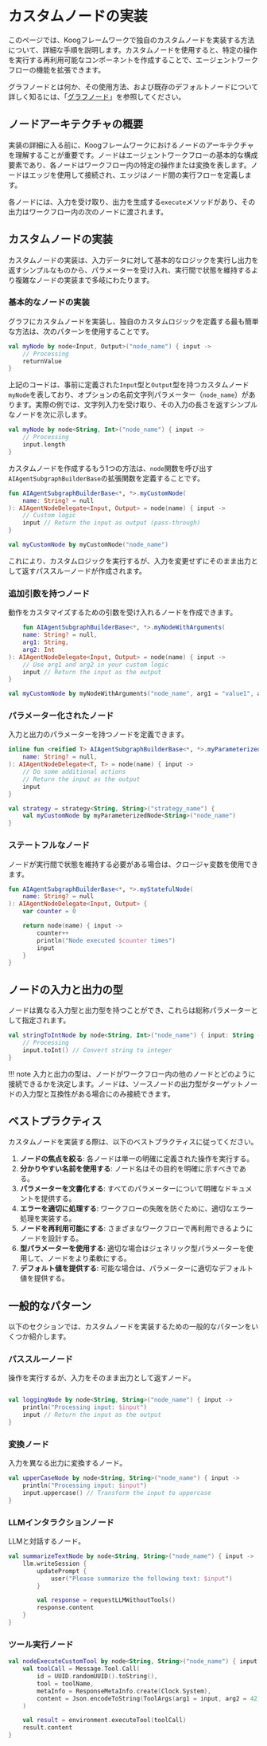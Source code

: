 # カスタムノードの実装

このページでは、Koogフレームワークで独自のカスタムノードを実装する方法について、詳細な手順を説明します。カスタムノードを使用すると、特定の操作を実行する再利用可能なコンポーネントを作成することで、エージェントワークフローの機能を拡張できます。

グラフノードとは何か、その使用方法、および既存のデフォルトノードについて詳しく知るには、「[グラフノード](nodes-and-components.md)」を参照してください。

## ノードアーキテクチャの概要

実装の詳細に入る前に、Koogフレームワークにおけるノードのアーキテクチャを理解することが重要です。ノードはエージェントワークフローの基本的な構成要素であり、各ノードはワークフロー内の特定の操作または変換を表します。ノードはエッジを使用して接続され、エッジはノード間の実行フローを定義します。

各ノードには、入力を受け取り、出力を生成する`execute`メソッドがあり、その出力はワークフロー内の次のノードに渡されます。

## カスタムノードの実装

カスタムノードの実装は、入力データに対して基本的なロジックを実行し出力を返すシンプルなものから、パラメーターを受け入れ、実行間で状態を維持するより複雑なノードの実装まで多岐にわたります。

### 基本的なノードの実装

グラフにカスタムノードを実装し、独自のカスタムロジックを定義する最も簡単な方法は、次のパターンを使用することです。

<!--- INCLUDE
import ai.koog.agents.core.dsl.builder.strategy

typealias Input = String
typealias Output = Int

val returnValue = 42

val str = strategy<Input, Output>("my-strategy") {
-->
<!--- SUFFIX
}
-->
```kotlin
val myNode by node<Input, Output>("node_name") { input ->
    // Processing
    returnValue
}
```
<!--- KNIT example-custom-nodes-01.kt -->

上記のコードは、事前に定義された`Input`型と`Output`型を持つカスタムノード`myNode`を表しており、オプションの名前文字列パラメーター（`node_name`）があります。実際の例では、文字列入力を受け取り、その入力の長さを返すシンプルなノードを次に示します。

<!--- INCLUDE
import ai.koog.agents.core.dsl.builder.strategy

val str = strategy<String, Int>("my-strategy") {
-->
<!--- SUFFIX
}
-->
```kotlin
val myNode by node<String, Int>("node_name") { input ->
    // Processing
    input.length
}
```
<!--- KNIT example-custom-nodes-02.kt -->

カスタムノードを作成するもう1つの方法は、`node`関数を呼び出す`AIAgentSubgraphBuilderBase`の拡張関数を定義することです。

<!--- INCLUDE
import ai.koog.agents.core.dsl.builder.AIAgentNodeDelegate
import ai.koog.agents.core.dsl.builder.AIAgentSubgraphBuilderBase
import ai.koog.agents.core.dsl.builder.strategy

typealias Input = String
typealias Output = String

val strategy = strategy<String, String>("strategy_name") {
-->
<!--- SUFFIX
}
-->
```kotlin
fun AIAgentSubgraphBuilderBase<*, *>.myCustomNode(
    name: String? = null
): AIAgentNodeDelegate<Input, Output> = node(name) { input ->
    // Custom logic
    input // Return the input as output (pass-through)
}

val myCustomNode by myCustomNode("node_name")
```
<!--- KNIT example-custom-nodes-03.kt -->

これにより、カスタムロジックを実行するが、入力を変更せずにそのまま出力として返すパススルーノードが作成されます。

### 追加引数を持つノード

動作をカスタマイズするための引数を受け入れるノードを作成できます。

<!--- INCLUDE
import ai.koog.agents.core.dsl.builder.AIAgentNodeDelegate
import ai.koog.agents.core.dsl.builder.AIAgentSubgraphBuilderBase
import ai.koog.agents.core.dsl.builder.strategy

typealias Input = String
typealias Output = String

val strategy = strategy<String, String>("strategy_name") {
-->
<!--- SUFFIX
}
-->
```kotlin
    fun AIAgentSubgraphBuilderBase<*, *>.myNodeWithArguments(
    name: String? = null,
    arg1: String,
    arg2: Int
): AIAgentNodeDelegate<Input, Output> = node(name) { input ->
    // Use arg1 and arg2 in your custom logic
    input // Return the input as the output
}

val myCustomNode by myNodeWithArguments("node_name", arg1 = "value1", arg2 = 42)
```
<!--- KNIT example-custom-nodes-04.kt -->

### パラメーター化されたノード

入力と出力のパラメーターを持つノードを定義できます。

<!--- INCLUDE
import ai.koog.agents.core.dsl.builder.AIAgentNodeDelegate
import ai.koog.agents.core.dsl.builder.AIAgentSubgraphBuilderBase
import ai.koog.agents.core.dsl.builder.strategy
-->

```kotlin
inline fun <reified T> AIAgentSubgraphBuilderBase<*, *>.myParameterizedNode(
    name: String? = null,
): AIAgentNodeDelegate<T, T> = node(name) { input ->
    // Do some additional actions
    // Return the input as the output
    input
}

val strategy = strategy<String, String>("strategy_name") {
    val myCustomNode by myParameterizedNode<String>("node_name")
}
```
<!--- KNIT example-custom-nodes-05.kt -->

### ステートフルなノード

ノードが実行間で状態を維持する必要がある場合は、クロージャ変数を使用できます。

<!--- INCLUDE
import ai.koog.agents.core.dsl.builder.AIAgentNodeDelegate
import ai.koog.agents.core.dsl.builder.AIAgentSubgraphBuilderBase

typealias Input = Unit
typealias Output = Unit

-->
```kotlin
fun AIAgentSubgraphBuilderBase<*, *>.myStatefulNode(
    name: String? = null
): AIAgentNodeDelegate<Input, Output> {
    var counter = 0

    return node(name) { input ->
        counter++
        println("Node executed $counter times")
        input
    }
}
```
<!--- KNIT example-custom-nodes-06.kt -->

## ノードの入力と出力の型

ノードは異なる入力型と出力型を持つことができ、これらは総称パラメーターとして指定されます。

<!--- INCLUDE
import ai.koog.agents.core.dsl.builder.strategy

val strategy = strategy<String, String>("strategy_name") {
-->
<!--- SUFFIX
}
-->
```kotlin
val stringToIntNode by node<String, Int>("node_name") { input: String ->
    // Processing
    input.toInt() // Convert string to integer
}
```
<!--- KNIT example-custom-nodes-07.kt -->

!!! note
    入力と出力の型は、ノードがワークフロー内の他のノードとどのように接続できるかを決定します。ノードは、ソースノードの出力型がターゲットノードの入力型と互換性がある場合にのみ接続できます。

## ベストプラクティス

カスタムノードを実装する際は、以下のベストプラクティスに従ってください。

1.  **ノードの焦点を絞る**: 各ノードは単一の明確に定義された操作を実行する。
2.  **分かりやすい名前を使用する**: ノード名はその目的を明確に示すべきである。
3.  **パラメーターを文書化する**: すべてのパラメーターについて明確なドキュメントを提供する。
4.  **エラーを適切に処理する**: ワークフローの失敗を防ぐために、適切なエラー処理を実装する。
5.  **ノードを再利用可能にする**: さまざまなワークフローで再利用できるようにノードを設計する。
6.  **型パラメーターを使用する**: 適切な場合はジェネリック型パラメーターを使用して、ノードをより柔軟にする。
7.  **デフォルト値を提供する**: 可能な場合は、パラメーターに適切なデフォルト値を提供する。

## 一般的なパターン

以下のセクションでは、カスタムノードを実装するための一般的なパターンをいくつか紹介します。

### パススルーノード

操作を実行するが、入力をそのまま出力として返すノード。

<!--- INCLUDE
import ai.koog.agents.core.dsl.builder.strategy

val strategy = strategy<String, String>("strategy_name") {
-->
<!--- SUFFIX
}
-->
```kotlin

val loggingNode by node<String, String>("node_name") { input ->
    println("Processing input: $input")
    input // Return the input as the output
}
```
<!--- KNIT example-custom-nodes-08.kt -->

### 変換ノード

入力を異なる出力に変換するノード。

<!--- INCLUDE
import ai.koog.agents.core.dsl.builder.strategy

val strategy = strategy<String, String>("strategy_name") {
-->
<!--- SUFFIX
}
-->
```kotlin
val upperCaseNode by node<String, String>("node_name") { input ->
    println("Processing input: $input")
    input.uppercase() // Transform the input to uppercase
}
```
<!--- KNIT example-custom-nodes-09.kt -->

### LLMインタラクションノード

LLMと対話するノード。

<!--- INCLUDE
import ai.koog.agents.core.dsl.builder.strategy

val strategy = strategy<String, String>("my-strategy") {
-->
<!--- SUFFIX
}
-->
```kotlin
val summarizeTextNode by node<String, String>("node_name") { input ->
    llm.writeSession {
        updatePrompt {
            user("Please summarize the following text: $input")
        }

        val response = requestLLMWithoutTools()
        response.content
    }
}
```
<!--- KNIT example-custom-nodes-10.kt -->

### ツール実行ノード

<!--- INCLUDE
import ai.koog.agents.core.dsl.builder.strategy
import ai.koog.agents.core.environment.executeTool
import ai.koog.prompt.message.Message
import ai.koog.prompt.message.ResponseMetaInfo
import kotlinx.datetime.Clock
import kotlinx.serialization.Serializable
import kotlinx.serialization.json.Json
import java.util.*

val toolName = "my-custom-tool"

@Serializable
data class ToolArgs(val arg1: String, val arg2: Int)

val strategy = strategy<String, String>("strategy_name") {

-->
<!--- SUFFIX
}
-->
```kotlin
val nodeExecuteCustomTool by node<String, String>("node_name") { input ->
    val toolCall = Message.Tool.Call(
        id = UUID.randomUUID().toString(),
        tool = toolName,
        metaInfo = ResponseMetaInfo.create(Clock.System),
        content = Json.encodeToString(ToolArgs(arg1 = input, arg2 = 42)) // Use the input as tool arguments
    )

    val result = environment.executeTool(toolCall)
    result.content
}
```
<!--- KNIT example-custom-nodes-11.kt -->